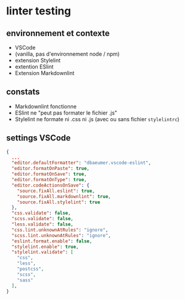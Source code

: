 # linter testing

## environnement et contexte

- VSCode
- (vanilla, pas d'environnement node / npm)
- extension Stylelint
- extention ESlint
- Extension Markdownlint

## constats

- Markdownlint fonctionne
- ESlint ne "peut pas formater le fichier .js"
- Stylelint ne formate ni .css ni .js (avec ou sans fichier `stylelintrc`)

## settings VSCode

```json
{
  ...
  "editor.defaultFormatter": "dbaeumer.vscode-eslint",
  "editor.formatOnPaste": true,
  "editor.formatOnSave": true,
  "editor.formatOnType": true,
  "editor.codeActionsOnSave": {
    "source.fixAll.eslint": true,
    "source.fixAll.markdownlint": true,
    "source.fixAll.stylelint": true
  },
  "css.validate": false,
  "scss.validate": false,
  "less.validate": false,
  "css.lint.unknownAtRules": "ignore",
  "scss.lint.unknownAtRules": "ignore",
  "eslint.format.enable": false,
  "stylelint.enable": true,
  "stylelint.validate": [
    "css",
    "less",
    "postcss",
    "scss",
    "sass"
  ],
}
```
